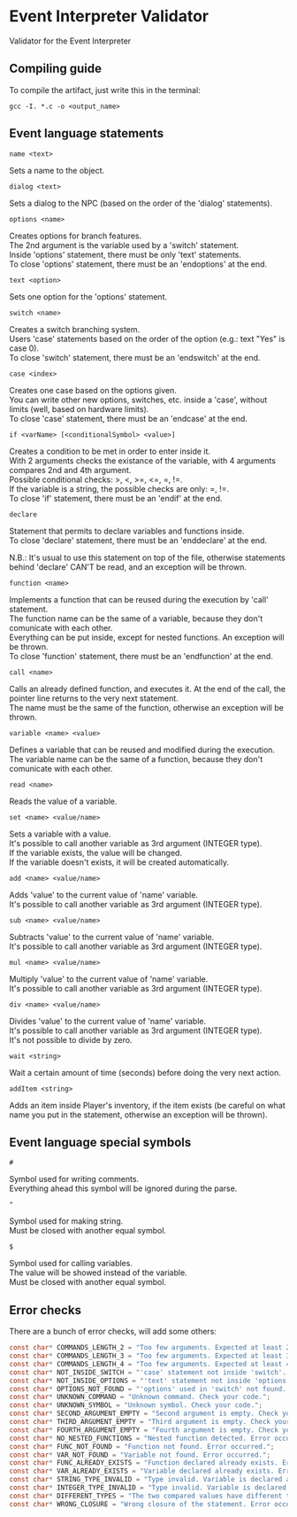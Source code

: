# Event Interpreter Validator
Validator for the Event Interpreter

## Compiling guide

To compile the artifact, just write this in the terminal:

```gcc -I. *.c -o <output_name>```

## Event language statements

`name <text>`  

Sets a name to the object.  
  
`dialog <text>`  

Sets a dialog to the NPC (based on the order of the 'dialog' statements).  
  
`options <name>`  

Creates options for branch features.  
The 2nd argument is the variable used by a 'switch' statement.  
Inside 'options' statement, there must be only 'text' statements.  
To close 'options' statement, there must be an 'endoptions' at the end.  

`text <option>`  

Sets one option for the 'options' statement.  
  
`switch <name>`  

Creates a switch branching system.  
Users 'case' statements based on the order of the option (e.g.: text "Yes" is case 0).  
To close 'switch' statement, there must be an 'endswitch' at the end.  

`case <index>`  

Creates one case based on the options given.  
You can write other new options, switches, etc. inside a 'case', without limits (well, based on hardware limits).  
To close 'case' statement, there must be an 'endcase' at the end.  

`if <varName> [<conditionalSymbol> <value>]`  

Creates a condition to be met in order to enter inside it.  
With 2 arguments checks the existance of the variable, with 4 arguments compares 2nd and 4th argument.  
Possible conditional checks: >, <, >=, <=, =, !=.  
If the variable is a string, the possible checks are only: =, !=.  
To close 'if' statement, there must be an 'endif' at the end.  

`declare`  

Statement that permits to declare variables and functions inside.  
To close 'declare' statement, there must be an 'enddeclare' at the end.  

N.B.: It's usual to use this statement on top of the file, otherwise statements behind 'declare' CAN'T be read, and an exception will be thrown.  

`function <name>`  

Implements a function that can be reused during the execution by 'call' statement.  
The function name can be the same of a variable, because they don't comunicate with each other.  
Everything can be put inside, except for nested functions. An exception will be thrown.  
To close 'function' statement, there must be an 'endfunction' at the end.  

`call <name>`  

Calls an already defined function, and executes it. At the end of the call, the pointer line returns to the very next statement.  
The name must be the same of the function, otherwise an exception will be thrown.  

`variable <name> <value>`  

Defines a variable that can be reused and modified during the execution.  
The variable name can be the same of a function, because they don't comunicate with each other.  

`read <name>`  

Reads the value of a variable.  

`set <name> <value/name>`  

Sets a variable with a value.  
It's possible to call another variable as 3rd argument (INTEGER type).  
If the variable exists, the value will be changed.  
If the variable doesn't exists, it will be created automatically.  

`add <name> <value/name>`  

Adds 'value' to the current value of 'name' variable.  
It's possible to call another variable as 3rd argument (INTEGER type).  

`sub <name> <value/name>`  

Subtracts 'value' to the current value of 'name' variable.  
It's possible to call another variable as 3rd argument (INTEGER type).  

`mul <name> <value/name>`  

Multiply 'value' to the current value of 'name' variable.  
It's possible to call another variable as 3rd argument (INTEGER type).  

`div <name> <value/name>`  

Divides 'value' to the current value of 'name' variable.  
It's possible to call another variable as 3rd argument (INTEGER type).  
It's not possible to divide by zero.  

`wait <string>`  

Wait a certain amount of time (seconds) before doing the very next action.  
  
`addItem <string>`  

Adds an item inside Player's inventory, if the item exists (be careful on what name you put in the statement, otherwise an exception will be thrown).  

## Event language special symbols

`#`  

Symbol used for writing comments.  
Everything ahead this symbol will be ignored during the parse.  

`"`  

Symbol used for making string.  
Must be closed with another equal symbol.  

`$`  

Symbol used for calling variables.  
The value will be showed instead of the variable.  
Must be closed with another equal symbol.  

## Error checks

There are a bunch of error checks, will add some others:

```c
const char* COMMANDS_LENGTH_2 = "Too few arguments. Expected at least 2.";
const char* COMMANDS_LENGTH_3 = "Too few arguments. Expected at least 3.";
const char* COMMANDS_LENGTH_4 = "Too few arguments. Expected at least 4.";
const char* NOT_INSIDE_SWITCH = "'case' statement not inside 'switch'. Error occurred.";
const char* NOT_INSIDE_OPTIONS = "'text' statement not inside 'options'. Error occurred.";
const char* OPTIONS_NOT_FOUND = "'options' used in 'switch' not found. Error occurred.";
const char* UNKNOWN_COMMAND = "Unknown command. Check your code.";
const char* UNKNOWN_SYMBOL = "Unknown symbol. Check your code.";
const char* SECOND_ARGUMENT_EMPTY = "Second argument is empty. Check your code.";
const char* THIRD_ARGUMENT_EMPTY = "Third argument is empty. Check your code.";
const char* FOURTH_ARGUMENT_EMPTY = "Fourth argument is empty. Check your code.";
const char* NO_NESTED_FUNCTIONS = "Nested function detected. Error occurred.";
const char* FUNC_NOT_FOUND = "Function not found. Error occurred.";
const char* VAR_NOT_FOUND = "Variable not found. Error occurred.";
const char* FUNC_ALREADY_EXISTS = "Function declared already exists. Error occurred.";
const char* VAR_ALREADY_EXISTS = "Variable declared already exists. Error occurred.";
const char* STRING_TYPE_INVALID = "Type invalid. Variable is declared as 'string'. Error occurred.";
const char* INTEGER_TYPE_INVALID = "Type invalid. Variable is declared as 'integer'. Error occurred.";
const char* DIFFERENT_TYPES = "The two compared values have different types. Error occurred.";
const char* WRONG_CLOSURE = "Wrong closure of the statement. Error occurred.";
```
